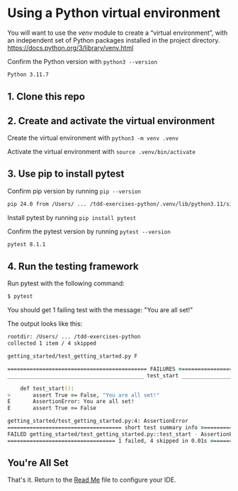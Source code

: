 # Using a Python virtual environment

You will want to use the *venv* module to create a “virtual environment”, with an independent set of Python packages installed in the project directory.
https://docs.python.org/3/library/venv.html

Confirm the Python version with `python3 --version`
```zsh
Python 3.11.7
```

## 1. Clone this repo


## 2. Create and activate the virtual environment

Create the virtual environment with `python3 -m venv .venv`

Activate the virtual environment with `source .venv/bin/activate`


## 3. Use pip to install pytest

Confirm pip version by running `pip --version`
```zsh
pip 24.0 from /Users/ ... /tdd-exercises-python/.venv/lib/python3.11/site-packages/pip (python 3.11)
```

Install pytest by running `pip install pytest`

Confirm the pytest version by running `pytest --version`
```zsh
pytest 8.1.1
```

## 4. Run the testing framework

Run pytest with the following command:
```zsh
$ pytest
```

You should get 1 failing test with the message: "You are all set!"

The output looks like this:
```zsh
rootdir: /Users/ ... /tdd-exercises-python
collected 1 item / 4 skipped                                                                     

getting_started/test_getting_started.py F                                                  [100%]

============================================ FAILURES ============================================
___________________________________________ test_start ___________________________________________

    def test_start():
>       assert True == False, "You are all set!"
E       AssertionError: You are all set!
E       assert True == False

getting_started/test_getting_started.py:4: AssertionError
==================================== short test summary info =====================================
FAILED getting_started/test_getting_started.py::test_start - AssertionError: You are all set!
================================== 1 failed, 4 skipped in 0.01s ==================================
```

## You're All Set

That's it. Return to the [Read Me](./README.md) file to configure your IDE.
